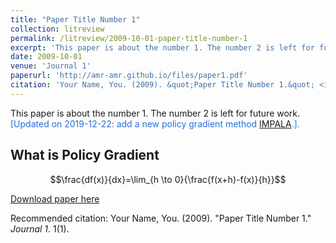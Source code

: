 ```yaml
---
title: "Paper Title Number 1"
collection: litreview
permalink: /litreview/2009-10-01-paper-title-number-1
excerpt: 'This paper is about the number 1. The number 2 is left for future work.'
date: 2009-10-01
venue: 'Journal 1'
paperurl: 'http://amr-amr.github.io/files/paper1.pdf'
citation: 'Your Name, You. (2009). &quot;Paper Title Number 1.&quot; <i>Journal 1</i>. 1(1).'
---
```

This paper is about the number 1. The number 2 is left for future work.
<span style="color: #286ee0;">[Updated on 2019-12-22: add a new policy gradient method [IMPALA](#IMPALA).].</span>





## What is Policy Gradient
$$\frac{df(x)}{dx}=\lim_{h \to 0}{\frac{f(x+h)-f(x)}{h}}$$

[Download paper here](http://amr-amr.github.io/files/paper1.pdf)

Recommended citation: Your Name, You. (2009). "Paper Title Number 1." <i>Journal 1</i>. 1(1).